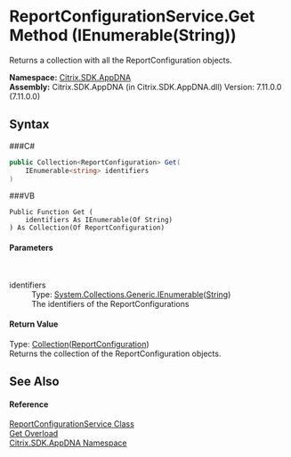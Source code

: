 # ReportConfigurationService.Get Method (IEnumerable(String))
 

Returns a collection with all the ReportConfiguration objects.

**Namespace:**&nbsp;<a href="N_Citrix_SDK_AppDNA">Citrix.SDK.AppDNA</a><br />**Assembly:**&nbsp;Citrix.SDK.AppDNA (in Citrix.SDK.AppDNA.dll) Version: 7.11.0.0 (7.11.0.0)

## Syntax

###C#
```csharp
public Collection<ReportConfiguration> Get(
	IEnumerable<string> identifiers
)
```

###VB
```vbnet
Public Function Get ( 
	identifiers As IEnumerable(Of String)
) As Collection(Of ReportConfiguration)
```


#### Parameters
&nbsp;<dl><dt>identifiers</dt><dd>Type: <a href="http://msdn2.microsoft.com/en-us/library/9eekhta0" target="_blank">System.Collections.Generic.IEnumerable</a>(<a href="http://msdn2.microsoft.com/en-us/library/s1wwdcbf" target="_blank">String</a>)<br />The identifiers of the ReportConfigurations</dd></dl>

#### Return Value
Type: <a href="http://msdn2.microsoft.com/en-us/library/ms132397" target="_blank">Collection</a>(<a href="T_Citrix_SDK_AppDNA_ReportConfiguration">ReportConfiguration</a>)<br />Returns the collection of the ReportConfiguration objects.

## See Also


#### Reference
<a href="T_Citrix_SDK_AppDNA_ReportConfigurationService">ReportConfigurationService Class</a><br /><a href="Overload_Citrix_SDK_AppDNA_ReportConfigurationService_Get">Get Overload</a><br /><a href="N_Citrix_SDK_AppDNA">Citrix.SDK.AppDNA Namespace</a><br />